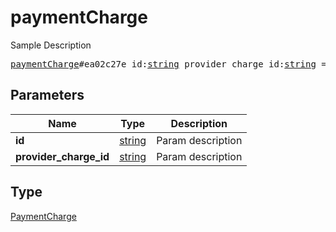 # paymentCharge

Sample Description

<pre>
<a href="../constructor/paymentCharge.md">paymentCharge</a>#ea02c27e id:<a href="../type/string.md">string</a> provider_charge_id:<a href="../type/string.md">string</a> = <a href="../type/PaymentCharge.md">PaymentCharge</a>;
</pre>
## Parameters

| Name | Type | Description |
|------|:----:|-------------|
| **id** | <a href="../type/string.md">string</a> | Param description |
| **provider_charge_id** | <a href="../type/string.md">string</a> | Param description |

## Type

<a href="../type/PaymentCharge.md">PaymentCharge</a>
